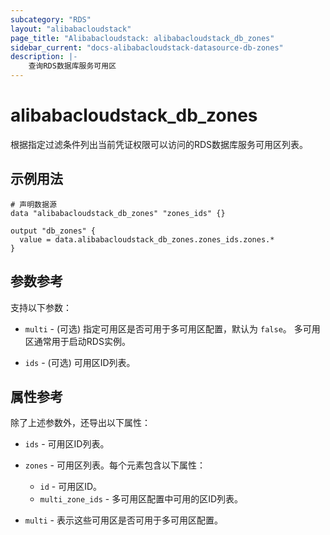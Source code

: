```yaml
---
subcategory: "RDS"
layout: "alibabacloudstack"
page_title: "Alibabacloudstack: alibabacloudstack_db_zones"
sidebar_current: "docs-alibabacloudstack-datasource-db-zones"
description: |-
    查询RDS数据库服务可用区
---
```


# alibabacloudstack_db_zones

根据指定过滤条件列出当前凭证权限可以访问的RDS数据库服务可用区列表。


## 示例用法

```
# 声明数据源
data "alibabacloudstack_db_zones" "zones_ids" {}

output "db_zones" {
  value = data.alibabacloudstack_db_zones.zones_ids.zones.*
}

```

## 参数参考

支持以下参数：

* `multi` - (可选) 指定可用区是否可用于多可用区配置，默认为 `false`。 多可用区通常用于启动RDS实例。

* `ids` - (可选) 可用区ID列表。

## 属性参考

除了上述参数外，还导出以下属性：

* `ids` - 可用区ID列表。
* `zones` - 可用区列表。每个元素包含以下属性：
  * `id` - 可用区ID。
  * `multi_zone_ids` - 多可用区配置中可用的区ID列表。

* `multi` - 表示这些可用区是否可用于多可用区配置。